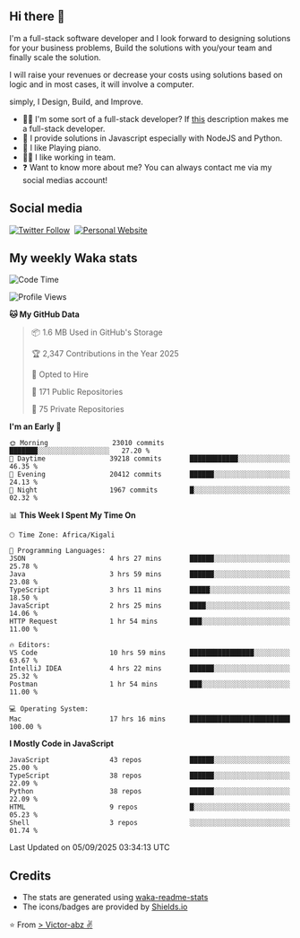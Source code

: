 ## Hi there 👋
I'm a full-stack software developer and I look forward to designing solutions for your business problems, Build the solutions with you/your team and finally scale the solution.

I will raise your revenues or decrease your costs using solutions based on logic and in most cases, it will involve a computer.

simply, I Design, Build, and Improve.

- 👨‍💻 I'm some sort of a full-stack developer? If [this](https://www.w3schools.com/whatis/whatis_fullstack.asp) description makes me a full-stack developer.
- 🌱 I provide solutions in Javascript especially with NodeJS and Python. 
- 🎹 I like Playing piano.
- 👯‍♀️ I like working in team.
- ❓ Want to know more about me? You can always contact me via my social medias account!

## Social media
[![Twitter Follow](https://img.shields.io/twitter/follow/vicky_abz?color=%231DA1F2&label=Twitter&style=for-the-badge&logo=twitter&logoColor=ffffff)](https://twitter.com/vicky_abz)
‎‎ [![Personal Website](https://img.shields.io/static/v1?label=visit&message=victor-abz.com&color=%235F021F&style=for-the-badge)](https://victor-abz.com/)

## My weekly Waka stats
<!--START_SECTION:waka-->
![Code Time](http://img.shields.io/badge/Code%20Time-2%2C034%20hrs%2030%20mins-blue)

![Profile Views](http://img.shields.io/badge/Profile%20Views-0-blue)

**🐱 My GitHub Data** 

> 📦 1.6 MB Used in GitHub's Storage 
 > 
> 🏆 2,347 Contributions in the Year 2025
 > 
> 💼 Opted to Hire
 > 
> 📜 171 Public Repositories 
 > 
> 🔑 75 Private Repositories 
 > 
**I'm an Early 🐤** 

```text
🌞 Morning                23010 commits       ███████░░░░░░░░░░░░░░░░░░   27.20 % 
🌆 Daytime                39218 commits       ████████████░░░░░░░░░░░░░   46.35 % 
🌃 Evening                20412 commits       ██████░░░░░░░░░░░░░░░░░░░   24.13 % 
🌙 Night                  1967 commits        █░░░░░░░░░░░░░░░░░░░░░░░░   02.32 % 
```


📊 **This Week I Spent My Time On** 

```text
🕑︎ Time Zone: Africa/Kigali

💬 Programming Languages: 
JSON                     4 hrs 27 mins       ██████░░░░░░░░░░░░░░░░░░░   25.78 % 
Java                     3 hrs 59 mins       ██████░░░░░░░░░░░░░░░░░░░   23.08 % 
TypeScript               3 hrs 11 mins       █████░░░░░░░░░░░░░░░░░░░░   18.50 % 
JavaScript               2 hrs 25 mins       ████░░░░░░░░░░░░░░░░░░░░░   14.06 % 
HTTP Request             1 hr 54 mins        ███░░░░░░░░░░░░░░░░░░░░░░   11.00 % 

🔥 Editors: 
VS Code                  10 hrs 59 mins      ████████████████░░░░░░░░░   63.67 % 
IntelliJ IDEA            4 hrs 22 mins       ██████░░░░░░░░░░░░░░░░░░░   25.32 % 
Postman                  1 hr 54 mins        ███░░░░░░░░░░░░░░░░░░░░░░   11.00 % 

💻 Operating System: 
Mac                      17 hrs 16 mins      █████████████████████████   100.00 % 
```

**I Mostly Code in JavaScript** 

```text
JavaScript               43 repos            ██████░░░░░░░░░░░░░░░░░░░   25.00 % 
TypeScript               38 repos            ██████░░░░░░░░░░░░░░░░░░░   22.09 % 
Python                   38 repos            ██████░░░░░░░░░░░░░░░░░░░   22.09 % 
HTML                     9 repos             █░░░░░░░░░░░░░░░░░░░░░░░░   05.23 % 
Shell                    3 repos             ░░░░░░░░░░░░░░░░░░░░░░░░░   01.74 % 
```




 Last Updated on 05/09/2025 03:34:13 UTC
<!--END_SECTION:waka-->

## Credits
- The stats are generated using [waka-readme-stats](https://github.com/anmol098/waka-readme-stats)
- The icons/badges are provided by [Shields.io](https://shields.io/)

⭐️ From [> Victor-abz ✌](https://victor-abz.com/)
